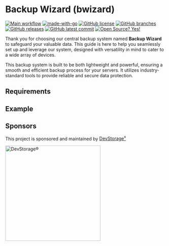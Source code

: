 # Backup Wizard (bwizard)

[![Main workflow](https://github.com/DevStorageEU/backup-wizard/actions/workflows/go.yml/badge.svg)](https://github.com/DevStorageEU/backup-wizard/actions/workflows/go.yml)
[![made-with-go](https://img.shields.io/badge/Made%20with-Go-1f425f.svg)](https://go.dev/)
[![GitHub license](https://badgen.net/github/license/DevStorageEU/backup-wizard)](https://github.com/DevStorageEU/blob/main/LICENSE)
[![GitHub branches](https://badgen.net/github/branches/DevStorageEU/backup-wizard)](https://github.com/DevStorageEU/backup-wizard)
[![GitHub releases](https://badgen.net/github/releases/DevStorageEU/backup-wizard)](https://github.com/DevStorageEU/backup-wizard/releases/)
[![GitHub latest commit](https://badgen.net/github/last-commit/DevStorageEU/backup-wizard/main)](https://github.com/DevStorageEU/backup-wizard/commit/)
[![Open Source? Yes!](https://badgen.net/badge/Open%20Source%20%3F/Yes%21/blue?icon=github)](https://github.com/DevStorageEU/backup-wizard)

Thank you for choosing our central backup system named <b>Backup Wizard</b> to safeguard your valuable data. 
This guide is here to help you seamlessly set up and leverage our system, designed with versatility in mind to cater to a wide array of devices.

This backup system is built to be both lightweight and powerful, ensuring a smooth and efficient backup process for your servers. 
It utilizes industry-standard tools to provide reliable and secure data protection.

## Requirements


## Example


## Sponsors

This project is sponsored and maintained by [DevStorage<sup><small>®</small><sup>](https://devstorage.eu)</img>

<img alt="DevStorage®" target="_blank" href="https://devstorage.company" src="https://cdn.devstorage.eu/e/header-blue-white.png" width="300">
